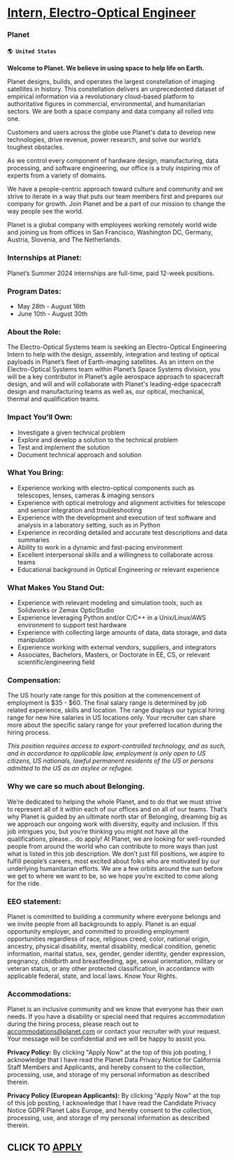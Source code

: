 # [Intern, Electro-Optical Engineer](https://www.remotewlb.com/apply/intern-electro-optical-engineer)  
### Planet  
#### `🌎 United States`  

**Welcome to Planet. We believe in using space to help life on Earth.**

Planet designs, builds, and operates the largest constellation of imaging satellites in history. This constellation delivers an unprecedented dataset of empirical information via a revolutionary cloud-based platform to authoritative figures in commercial, environmental, and humanitarian sectors. We are both a space company and data company all rolled into one.

Customers and users across the globe use Planet's data to develop new technologies, drive revenue, power research, and solve our world’s toughest obstacles.

As we control every component of hardware design, manufacturing, data processing, and software engineering, our office is a truly inspiring mix of experts from a variety of domains.

We have a people-centric approach toward culture and community and we strive to iterate in a way that puts our team members first and prepares our company for growth. Join Planet and be a part of our mission to change the way people see the world.

Planet is a global company with employees working remotely world wide and joining us from offices in San Francisco, Washington DC, Germany, Austria, Slovenia, and The Netherlands.

### Internships at Planet:

Planet’s Summer 2024 internships are full-time, paid 12-week positions.

### Program Dates:

  * May 28th - August 16th
  * June 10th - August 30th

### About the Role:

The Electro-Optical Systems team is seeking an Electro-Optical Engineering Intern to help with the design, assembly, integration and testing of optical payloads in Planet’s fleet of Earth-imaging satellites. As an intern on the Electro-Optical Systems team within Planet’s Space Systems division, you will be a key contributor in Planet’s agile aerospace approach to spacecraft design, and will and will collaborate with Planet's leading-edge spacecraft design and manufacturing teams as well as, our optical, mechanical, thermal and qualification teams.

### Impact You’ll Own:

  * Investigate a given technical problem 
  * Explore and develop a solution to the technical problem
  * Test and implement the solution
  * Document technical approach and solution

### What You Bring:

  * Experience working with electro-optical components such as telescopes, lenses, cameras & imaging sensors
  * Experience with optical metrology and alignment activities for telescope and sensor integration and troubleshooting
  * Experience with the development and execution of test software and analysis in a laboratory setting, such as in Python
  * Experience in recording detailed and accurate test descriptions and data summaries
  * Ability to work in a dynamic and fast-pacing environment
  * Excellent interpersonal skills and a willingness to collaborate across teams
  * Educational background in Optical Engineering or relevant experience

### What Makes You Stand Out:

  * Experience with relevant modeling and simulation tools, such as Solidworks or Zemax OpticStudio
  * Experience leveraging Python and/or C/C++ in a Unix/Linux/AWS environment to support test hardware
  * Experience with collecting large amounts of data, data storage, and data manipulation
  * Experience working with external vendors, suppliers, and integrators
  * Associates, Bachelors, Masters, or Doctorate in EE, CS, or relevant scientific/engineering field

### Compensation:

The US hourly rate range for this position at the commencement of employment is $35 - $60. The final salary range is determined by job related experience, skills and location. The range displays our typical hiring range for new hire salaries in US locations only. Your recruiter can share more about the specific salary range for your preferred location during the hiring process.

 _This position requires access to export-controlled technology, and as such, and in accordance to applicable law, employment is only open to US citizens, US nationals, lawful permanent residents of the US or persons admitted to the US as an asylee or refugee._

### Why we care so much about Belonging.

We’re dedicated to helping the whole Planet, and to do that we must strive to represent all of it within each of our offices and on all of our teams. That’s why Planet is guided by an ultimate north star of Belonging, dreaming big as we approach our ongoing work with diversity, equity and inclusion. If this job intrigues you, but you’re thinking you might not have all the qualifications, please... do apply! At Planet, we are looking for well-rounded people from around the world who can contribute to more ways than just what is listed in this job description. We don’t just fill positions, we aspire to fulfill people’s careers, most excited about folks who are motivated by our underlying humanitarian efforts. We are a few orbits around the sun before we get to where we want to be, so we hope you’re excited to come along for the ride.

### EEO statement:

Planet is committed to building a community where everyone belongs and we invite people from all backgrounds to apply. Planet is an equal opportunity employer, and committed to providing employment opportunities regardless of race, religious creed, color, national origin, ancestry, physical disability, mental disability, medical condition, genetic information, marital status, sex, gender, gender identity, gender expression, pregnancy, childbirth and breastfeeding, age, sexual orientation, military or veteran status, or any other protected classification, in accordance with applicable federal, state, and local laws. Know Your Rights.

### Accommodations:

Planet is an inclusive community and we know that everyone has their own needs. If you have a disability or special need that requires accommodation during the hiring process, please reach out to accommodations@planet.com or contact your recruiter with your request. Your message will be confidential and we will be happy to assist you.

 **Privacy Policy:** By clicking "Apply Now" at the top of this job posting, I acknowledge that I have read the Planet Data Privacy Notice for California Staff Members and Applicants, and hereby consent to the collection, processing, use, and storage of my personal information as described therein.

 **Privacy Policy (European Applicants):** By clicking "Apply Now" at the top of this job posting, I acknowledge that I have read the Candidate Privacy Notice GDPR Planet Labs Europe, and hereby consent to the collection, processing, use, and storage of my personal information as described therein.

  
## CLICK TO [APPLY](https://www.remotewlb.com/apply/intern-electro-optical-engineer)

